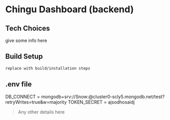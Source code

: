 # Chingu Dashboard (backend)

## Tech Choices

give some info here

## Build Setup

```bash
replace with build/installation steps
```

## **.env** file

DB_CONNECT = mongodb+srv://Snow:<password>@cluster0-scly5.mongodb.net/test?retryWrites=true&w=majority
TOKEN_SECRET = ajsodhosaidj

> Any other details here
